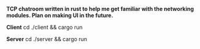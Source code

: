 **TCP chatroom written in rust to help me get familiar with the networking modules. 
Plan on making UI in the future.**

**Client** 
cd ./client && cargo run 

**Server**
cd ./server && cargo run 
